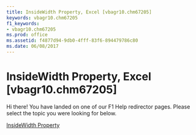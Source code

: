 ```yaml
---
title: InsideWidth Property, Excel [vbagr10.chm67205]
keywords: vbagr10.chm67205
f1_keywords:
- vbagr10.chm67205
ms.prod: office
ms.assetid: f4877d94-9db0-4fff-83f6-894479786c80
ms.date: 06/08/2017
---
```



# InsideWidth Property, Excel [vbagr10.chm67205]

Hi there! You have landed on one of our F1 Help redirector pages. Please select the topic you were looking for below.

[InsideWidth Property](http://msdn.microsoft.com/library/1f6bfd65-c134-6d52-5936-dfc4a4eecda8%28Office.15%29.aspx)

